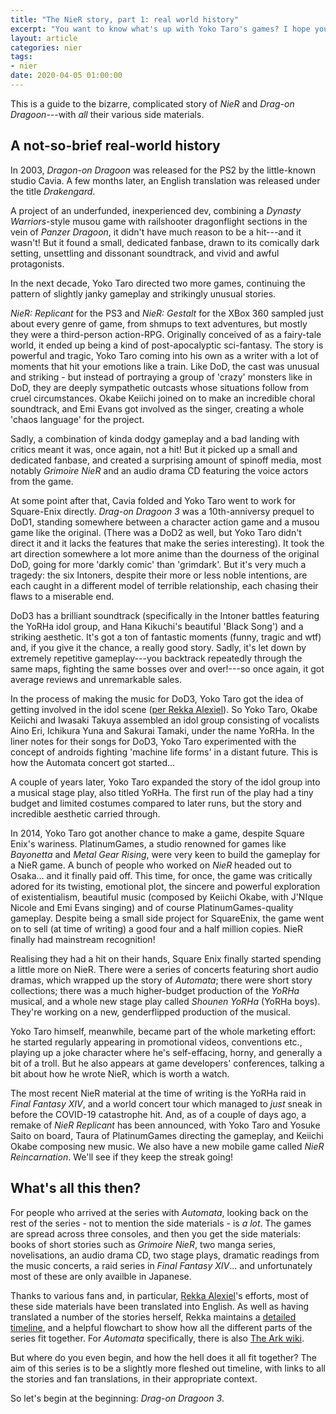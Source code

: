 ```yaml
---
title: "The NieR story, part 1: real world history"
excerpt: "You want to know what's up with Yoko Taro's games? I hope you like words."
layout: article
categories: nier
tags:
- nier
date: 2020-04-05 01:00:00
---
```


This is a guide to the bizarre, complicated story of _NieR_ and _Drag-on Dragoon_---with *all* their various side materials.

## A not-so-brief real-world history

In 2003, *Dragon-on Dragoon* was released for the PS2 by the little-known studio Cavia. A few months later, an English translation was released under the title _Drakengard_.

A project of an underfunded, inexperienced dev, combining a *Dynasty Warriors*-style musou game with railshooter dragonflight sections in the vein of *Panzer Dragoon*, it didn't have much reason to be a hit---and it wasn't! But it found a small, dedicated fanbase, drawn to its comically dark setting, unsettling and dissonant soundtrack, and vivid and awful protagonists.

In the next decade, Yoko Taro directed two more games, continuing the pattern of slightly janky gameplay and strikingly unusual stories.

_NieR: Replicant_ for the PS3 and _NieR: Gestalt_ for the XBox 360 sampled just about every genre of game, from shmups to text adventures, but mostly they were a third-person action-RPG. Originally conceived of as a fairy-tale world, it ended up being a kind of post-apocalyptic sci-fantasy. The story is powerful and tragic, Yoko Taro coming into his own as a writer with a lot of moments that hit your emotions like a train. Like DoD, the cast was unusual and striking - but instead of portraying a group of 'crazy' monsters like in DoD, they are deeply sympathetic outcasts whose situations follow from cruel circumstances. Okabe Keiichi joined on to make an incredible choral soundtrack, and Emi Evans got involved as the singer, creating a whole 'chaos language' for the project.

Sadly, a combination of kinda dodgy gameplay and a bad landing with critics meant it was, once again, not a hit! But it picked up a small and dedicated fanbase, and created a surprising amount of spinoff media, most notably *Grimoire NieR* and an audio drama CD featuring the voice actors from the game.

At some point after that, Cavia folded and Yoko Taro went to work for Square-Enix directly. _Drag-on Dragoon 3_ was a 10th-anniversy prequel to DoD1, standing somewhere between a character action game and a musou game like the original. (There was a DoD2 as well, but Yoko Taro didn't direct it and it lacks the features that make the series interesting). It took the art direction somewhere a lot more anime than the dourness of the original DoD, going for more 'darkly comic' than 'grimdark'. But it's very much a tragedy: the six Intoners, despite their more or less noble intentions, are each caught in a different model of terrible relationship, each chasing their flaws to a miserable end.

DoD3 has a brilliant soundtrack (specifically in the Intoner battles featuring the YoRHa idol group, and Hana Kikuchi's beautiful 'Black Song') and a striking aesthetic. It's got a ton of fantastic moments (funny, tragic and wtf) and, if you give it the chance, a really good story. Sadly, it's let down by extremely repetitive gameplay---you backtrack repeatedly through the same maps, fighting the same bosses over and over!---so once again, it got average reviews and unremarkable sales.

In the process of making the music for DoD3, Yoko Taro got the idea of getting involved in the idol scene ([per Rekka Alexiel](http://firesanctuary.com/blog/yorha/)). So Yoko Taro, Okabe Keiichi and Iwasaki Takuya assembled an idol group consisting of vocalists Aino Eri, Ichikura Yuna and Sakurai Tamaki, under the name YoRHa. In the liner notes for their songs for DoD3, Yoko Taro experimented with the concept of androids fighting 'machine life forms' in a distant future. This is how the Automata concert got started...

A couple of years later, Yoko Taro expanded the story of the idol group into a musical stage play, also titled YoRHa. The first run of the play had a tiny budget and limited costumes compared to later runs, but the story and incredible aesthetic carried through.

In 2014, Yoko Taro got another chance to make a game, despite Square Enix's wariness. PlatinumGames, a studio renowned for games like _Bayonetta_ and _Metal Gear Rising_, were very keen to build the gameplay for a NieR game. A bunch of people who worked on _NieR_ headed out to Osaka... and it finally paid off. This time, for once, the game was critically adored for its twisting, emotional plot, the sincere and powerful exploration of existentialism, beautiful music (composed by Keiichi Okabe, with J'NIque Nicole and Emi Evans singing) and of course PlatinumGames-quality gameplay. Despite being a small side project for SquareEnix, the game went on to sell (at time of writing) a good four and a half million copies. NieR finally had mainstream recognition!

Realising they had a hit on their hands, Square Enix finally started spending a little more on NieR. There were a series of concerts featuring short audio dramas, which wrapped up the story of *Automata*; there were short story collections; there was a much higher-budget production of the *YoRHa* musical, and a whole new stage play called *Shounen YoRHa* (YoRHa boys). They're working on a new, genderflipped production of the musical.

Yoko Taro himself, meanwhile, became part of the whole marketing effort: he started regularly appearing in promotional videos, conventions etc., playing up a joke character where he's self-effacing, horny, and generally a bit of a troll. But he also appears at game developers' conferences, talking a bit about how he wrote NieR, which is worth a watch.

The most recent NieR material at the time of writing is the YoRHa raid in *Final Fantasy XIV*, and a world concert tour which managed to *just* sneak in before the COVID-19 catastrophe hit. And, as of a couple of days ago, a remake of *NieR Replicant* has been announced, with Yoko Taro and Yosuke Saito on board, Taura of PlatinumGames directing the gameplay, and Keiichi Okabe composing new music. We also have a new mobile game called *NieR Reincarnation*. We'll see if they keep the streak going!

## What's all this then?

For people who arrived at the series with _Automata_, looking back on the rest of the series - not to mention the side materials - is _a lot_. The games are spread across three consoles, and then you get the side materials: books of short stories such as _Grimoire NieR_, two manga series, novelisations, an audio drama CD, two stage plays, dramatic readings from the music concerts, a raid series in _Final Fantasy XIV_... and unfortunately most of these are only availble in Japanese.

Thanks to various fans and, in particular, [Rekka Alexiel](http://firesanctuary.com/)'s efforts, most of these side materials have been translated into English. As well as having translated a number of the stories herself, Rekka maintains a [detailed timeline](http://nier2.com/timeline.html), and a helpful flowchart to show how all the different parts of the series fit together. For _Automata_ specifically, there is also [The Ark wiki](https://theark.wiki/w/Welcome).

But where do you even begin, and how the hell does it all fit together? The aim of this series is to be a slightly more fleshed out timeline, with links to all the stories and fan translations, in their appropriate context.

So let's begin at the beginning: _Drag-on Dragoon 3_.